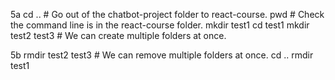 5a
cd ..   # Go out of the chatbot-project folder to react-course.
pwd     # Check the command line is in the react-course folder.
mkdir test1
cd test1
mkdir test2 test3   # We can create multiple folders at once.

5b
rmdir test2 test3   # We can remove multiple folders at once.
cd ..
rmdir test1